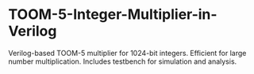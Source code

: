 # TOOM-5-Integer-Multiplier-in-Verilog
Verilog-based TOOM-5 multiplier for 1024-bit integers. Efficient for large number multiplication. Includes testbench for simulation and analysis.
